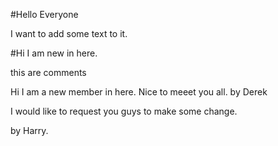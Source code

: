 #Hello Everyone

I want to add some text to it.

#Hi I am new in here.

this are comments

Hi I am a new member in here. Nice to meeet you all.
by Derek

I would like to request you guys to make some change.

by Harry.
